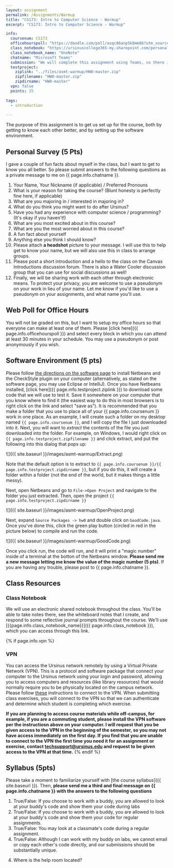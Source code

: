 ```yaml
---
layout: assignment
permalink: /Assignments/Warmup
title: "CS173: Intro to Computer Science - Warmup"
excerpt: "CS173: Intro to Computer Science - Warmup"

info:
  coursenum: CS173
  officehourspoll: "https://doodle.com/poll/asqc86anp5k8mm86?utm_source=poll&utm_medium=link"
  class_notebook: "https://ursinuscollege365-my.sharepoint.com/personal/wmongan_ursinus_edu/Documents/Class%20Notebooks/CS173%20Fall%202021"
  class_notebook_name: "OneNote"
  chatname: "Microsoft Teams"
  submission: "We will complete this assignment using Teams, so there is no need to write up any documentation (as we will in future programming assignments) nor is it necessary to submit anything to Canvas.  It is fine to just follow the directions in each part and send me messages as appropriate!"
  testproject:
    ziplink: "../files/asmt-warmup/HW0-master.zip"
    zipfilename: "HW0-master.zip"
    zipdirname: "HW0-master"
  vpn: false
  points: 15
  
tags:
  - introduction
  
---
```


The purpose of this assignment is to get us set up for the course, both by getting to know each other better, and by setting up the software environment.

## Personal Survey (5 Pts)

I gave a couple of fun facts about myself in the class, but I want to get to know you all better. So please submit answers to the following questions as a private message to me on {{ page.info.chatname }}.

1.  Your Name, Your Nickname (if applicable) / Preferred Pronouns
2.  What is your reason for taking the course? (Blunt honesty is perfectly fine here, if applicable)
3.  What are you majoring in / interested in majoring in?
4.  What do you think you might want to do after Ursinus?
5.  Have you had any experience with computer science / programming? (It's okay if you haven't!)
6.  What are you most excited about in this course?
7.  What are you the most worried about in this course?
8.  A fun fact about yourself
9.  Anything else you think I should know?
10.  Please attach **a headshot** picture to your message. I will use this to help get to know your name, but we will also use this in class to arrange groups.
11. Please post a short introduction and a hello to the class on the Canvas Introductions discussion forum.  There is also a Water Cooler discussion group that you can use for social discussions as well!
12.  Finally, we will be sharing work with each other through electronic means.  To protect your privacy, you are welcome to use a pseudonym on your work in lieu of your name.  Let me know if you'd like to use a pseudonym on your assignments, and what name you'll use.

## Web Poll for Office Hours

You will not be graded on this, but I want to setup my office hours so that everyone can make at least one of them. Please [click here]({{ page.info.officehourspoll }}) and select every block in which you can attend at least 30 minutes in your schedule. You may use a pseudonym or post anonymously if you wish.

## Software Environment (5 pts)

Please follow [the directions on the software page](../NetBeans) to install Netbeans and the CheckStyle plugin on your computer (alternatively, as stated on the software page, you may use Eclipse or IntelliJ). Once you have Netbeans installed, [click here]({{ page.info.testproject.ziplink }}) to download some code that we will use to test it. Save it somewhere on your computer that you know where to find it (the easiest way to do this in most browsers is to right click on the link and select "save as"). It is recommended that you make a folder that you use to place all of your {{ page.info.coursenum }} work in one place. As an example, I will create such a folder on my desktop named `{{ page.info.coursenum }}`, and I will copy the file I just downloaded into it. Next, you will want to _extract_ the contents of the file you just downloaded into the folder. For example, on Windows, I would right click on `{{ page.info.testproject.zipfilename }}` and click extract, and put the following into this dialog that pops up:

![]({{ site.baseurl }}/images/asmt-warmup/Extract.png)

Note that the default option is to extract to `{{ page.info.coursenum }}/{{ page.info.testproject.zipdirname }}`, but if you do this, it will create a folder within a folder (not the end of the world, but it makes things a little messy).

Next, open Netbeans and go to `File->Open Project` and navigate to the folder you just extracted. Then, open the project `{{ page.info.testproject.zipdirname }}`

![]({{ site.baseurl }}/images/asmt-warmup/OpenProject.png)

Next, expand `Source Packages -> hw0` and double click on `GoodCode.java`. Once you've done this, click the green play button (circled in red in the picture below) to compile and run the code.

![]({{ site.baseurl }}/images/asmt-warmup/GoodCode.png)

Once you click run, the code will run, and it will print a "magic number" inside of a terminal at the botton of the Netbeans window. **Please send me a new message letting me know the value of the magic number (5 pts)**. If you are having any trouble, please post to {{ page.info.chatname }}.

## Class Resources

### Class Notebook

We will use an electronic shared notebook throughout the class.  You'll be able to take notes there, see the whiteboard notes that I create, and respond to some reflective journal prompts throughout the course.  We'll use [{{page.info.class_notebook_name}}]({{ page.info.class_notebook }}), which you can access through this link.

{% if page.info.vpn %}
### VPN

You can access the Ursinus network remotely by using a Virtual Private Network (VPN).  This is a protocol and software package that connect your computer to the Ursinus network using your login and password, allowing you to access computers and resources (like library resources) that would normally require you to be physically located on the campus network.  Please follow [these](https://www.ursinus.edu/offices/information-technology/technology-support/hardware-and-software-help/remote-connections-and-vpn/) instructions to connect to the VPN.  When submitting class exercises, you will connect to the VPN so that we can authenticate and determine which student is completing which exercise.

**If you are planning to access course materials while off-campus, for example, if you are a commuting student, please install the VPN software per the instructiosn above on your computer.  I will request that you be given access to the VPN in the beginning of the semester, so you may not have access immediately on the first day.  If you find that you are unable to connect to the VPN the first time you need it for an assignment or exercise, contact techsupport@ursinus.edu and request to be given access to the VPN at that time.**
{% endif %}

## Syllabus (5pts)

Please take a moment to familiarize yourself with [the course syllabus]({{ site.baseurl }}). Then, **please send me a third and final message on {{ page.info.chatname }} with the answers to the following questions**

1.  True/False: If you choose to work with a buddy, you are allowed to look at your buddy's code and show them your code during labs
2.  True/False: If you choose to work with a buddy, you are allowed to look at your buddy's code and show them your code for regular assignments.
3.  True/False: You may look at a classmate's code during a regular assignment.
4.  True/False: Although I can work with my buddy on labs, we cannot email or copy each other's code directly, and our submissions should be substantially unique.
<!--4.  What happens if you show up after the lecture has already started?-->
4.  Where is the help room located?
<!--5.  Extra credit (+2) Send me a selfie of yourself inside of the help room.-->
